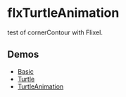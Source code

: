 # flxTurtleAnimation
test of cornerContour with Flixel.

## Demos  
- [Basic](https://nanjizal.github.io/flxTurtleAnimation/flxTurtleAnimation/exportBasic/html5/bin/index.html)
- [Turtle](https://nanjizal.github.io/flxTurtleAnimation/flxTurtleAnimation/exportTurtle/html5/bin/index.html)
- [TurtleAnimation](https://nanjizal.github.io/flxTurtleAnimation/exportTurtleAnimation/html5/bin/index.html)
